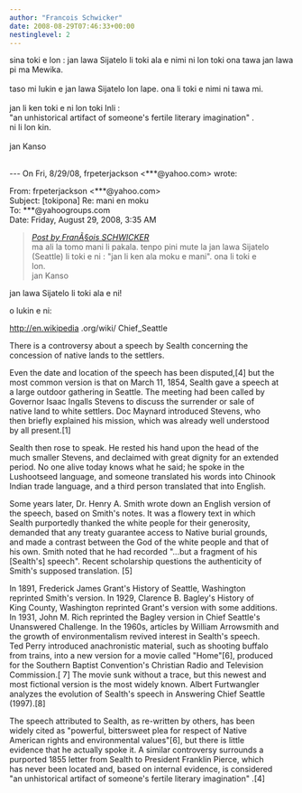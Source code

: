 ```yaml
---
author: "Francois Schwicker"
date: 2008-08-29T07:46:33+00:00
nestinglevel: 2
---
```

sina toki e lon : jan lawa Sijatelo li toki ala e nimi ni lon toki ona tawa jan lawa pi ma Mewika.   
   
taso mi lukin e jan lawa Sijatelo lon lape. ona li toki e nimi ni tawa mi.  
   
jan li ken toki e ni lon toki Inli :  
"an unhistorical artifact of someone's fertile literary imagination" .  
ni li lon kin.  
   
jan Kanso  
   
  
  
\--- On Fri, 8/29/08, frpeterjackson <\*\*\*@yahoo.com> wrote:  
  
From: frpeterjackson <\*\*\*@yahoo.com>  
Subject: \[tokipona\] Re: mani en moku  
To: \*\*\*@yahoogroups.com  
Date: Friday, August 29, 2008, 3:35 AM  

> [_Post by FranÃ§ois SCHWICKER_](/A8azi3JD/mani-en-moku#post1)  
> ma ali la tomo mani li pakala. tenpo pini mute la jan lawa Sijatelo  
> (Seattle) li toki e ni : "jan li ken ala moku e mani". ona li toki e  
> lon.  
> jan Kanso  
> 

jan lawa Sijatelo li toki ala e ni!  
  
o lukin e ni:  
  
http://en.wikipedia .org/wiki/ Chief\_Seattle  
  
There is a controversy about a speech by Sealth concerning the  
concession of native lands to the settlers.  
  
Even the date and location of the speech has been disputed,\[4\] but the  
most common version is that on March 11, 1854, Sealth gave a speech at  
a large outdoor gathering in Seattle. The meeting had been called by  
Governor Isaac Ingalls Stevens to discuss the surrender or sale of  
native land to white settlers. Doc Maynard introduced Stevens, who  
then briefly explained his mission, which was already well understood  
by all present.\[1\]  
  
Sealth then rose to speak. He rested his hand upon the head of the  
much smaller Stevens, and declaimed with great dignity for an extended  
period. No one alive today knows what he said; he spoke in the  
Lushootseed language, and someone translated his words into Chinook  
Indian trade language, and a third person translated that into English.  
  
Some years later, Dr. Henry A. Smith wrote down an English version of  
the speech, based on Smith's notes. It was a flowery text in which  
Sealth purportedly thanked the white people for their generosity,  
demanded that any treaty guarantee access to Native burial grounds,  
and made a contrast between the God of the white people and that of  
his own. Smith noted that he had recorded "...but a fragment of his  
\[Sealth's\] speech". Recent scholarship questions the authenticity of  
Smith's supposed translation. \[5\]  
  
In 1891, Frederick James Grant's History of Seattle, Washington  
reprinted Smith's version. In 1929, Clarence B. Bagley's History of  
King County, Washington reprinted Grant's version with some additions.  
In 1931, John M. Rich reprinted the Bagley version in Chief Seattle's  
Unanswered Challenge. In the 1960s, articles by William Arrowsmith and  
the growth of environmentalism revived interest in Sealth's speech.  
Ted Perry introduced anachronistic material, such as shooting buffalo  
from trains, into a new version for a movie called "Home"\[6\], produced  
for the Southern Baptist Convention's Christian Radio and Television  
Commission.\[ 7\] The movie sunk without a trace, but this newest and  
most fictional version is the most widely known. Albert Furtwangler  
analyzes the evolution of Sealth's speech in Answering Chief Seattle  
(1997).\[8\]  
  
The speech attributed to Sealth, as re-written by others, has been  
widely cited as "powerful, bittersweet plea for respect of Native  
American rights and environmental values"\[6\], but there is little  
evidence that he actually spoke it. A similar controversy surrounds a  
purported 1855 letter from Sealth to President Franklin Pierce, which  
has never been located and, based on internal evidence, is considered  
"an unhistorical artifact of someone's fertile literary imagination" .\[4\]
